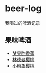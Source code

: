 # beer-log

我喝过的啤酒记录

## 果味啤酒

- [梦果酌香蕉](https://github.com/crackcell/beer-log/issues/2)
- [林德曼樱桃](https://github.com/crackcell/beer-log/issues/3)
- [小粉象樱桃](https://github.com/crackcell/beer-log/issues/4)
